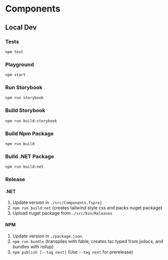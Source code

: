 # Components

## Local Dev

### Tests

`npm test`

### Playground

`npm start`

### Run Storybook

`npm run storybook`

### Build Storybook

`npm run build:storybook`

### Build Npm Package

`npm run build`

### Build .NET Package

`npm run build:net`

### Release

#### .NET

1. Update version in `./src/Components.fsproj`
2. `npm run build:net` (creates tailwind style css and packs nuget package)
3. Upload nuget package from `./src/bin/Releases`

#### NPM

1. Update version in `./package.json`.
2. `npm run bundle` (transpiles with fable, creates tsc typed from jsdocs, and bundles with rollup)
3. `npm publish [--tag next]` (Use `--tag next` for prerelease)
